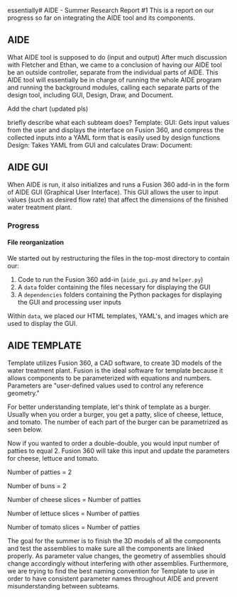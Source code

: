 essentially# AIDE - Summer Research Report #1
This is a report on our progress so far on integrating the AIDE tool and its components.

## AIDE
What AIDE tool is supposed to do (input and output)
After much discussion with Fletcher and Ethan, we came to a conclusion of having our AIDE tool be an outside controller, separate from the individual parts of AIDE. This AIDE tool will essentially be in charge of running the whole AIDE program and running the background modules, calling each separate parts of the design tool, including GUI, Design, Draw, and Document.


Add the chart (updated pls)


briefly describe what each subteam does?
Template:
GUI: Gets input values from the user and displays the interface on Fusion 360, and compress the collected inputs into a YAML form that is easily used by design functions
Design: Takes YAML from GUI and calculates
Draw:
Document:

## AIDE GUI

When AIDE is run, it also initializes and runs a Fusion 360 add-in in the form of AIDE GUI (Graphical User Interface). This GUI allows the user to input values (such as desired flow rate) that affect the dimensions of the finished water treatment plant.

### Progress
#### File reorganization
We started out by restructuring the files in the top-most directory to contain our:
1. Code to run the Fusion 360 add-in (`aide_gui.py` and `helper.py`)
2. A `data` folder containing the files necessary for displaying the GUI
3. A `dependencies` folders containing the Python packages for displaying the GUI and processing user inputs

Within `data`, we placed our HTML templates, YAML's, and images which are used to display the GUI.

## AIDE TEMPLATE

Template utilizes Fusion 360, a CAD software, to create 3D models of the water treatment plant. Fusion is the ideal software for template because it allows components to be parameterized with equations and numbers. Parameters are "user-defined values used to control any reference geometry."

For better understanding template, let's think of template as a burger. Usually when you order a burger, you get a patty, slice of cheese, lettuce, and tomato. The number of each part of the burger can be parametrized as seen below.

 Now if you wanted to order a double-double, you would input number of patties to equal 2. Fusion 360 will take this input and update the parameters for cheese, lettuce and tomato.

Number of patties = 2

Number of buns = 2

Number of cheese slices = Number of patties

Number of lettuce slices = Number of patties

Number of tomato slices = Number of patties



The goal for the summer is to finish the 3D models of all the components and test the assemblies to make sure all the components are linked properly. As parameter value changes, the geometry of assemblies should change accordingly without interfering with other assemblies. Furthermore, we are trying to find the best naming convention for Template to use in order to have consistent parameter names throughout AIDE and prevent misunderstanding between subteams.
